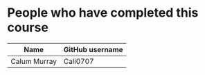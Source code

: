 # People who have completed this course
| Name                     | GitHub username       |
| ------------------------ | --------------------- |
| Calum Murray             | Cali0707              | 
